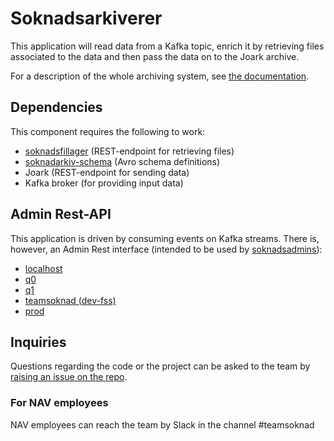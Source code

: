 # Soknadsarkiverer
This application will read data from a Kafka topic, enrich it by retrieving files associated to the data and then pass the data on to the Joark archive.

For a description of the whole archiving system, see [the documentation](https://github.com/navikt/archiving-infrastructure/wiki).

## Dependencies
This component requires the following to work:
* [soknadsfillager](https://github.com/navikt/soknadsfillager) (REST-endpoint for retrieving files)
* [soknadarkiv-schema](https://github.com/navikt/soknadarkiv-schema) (Avro schema definitions)
* Joark (REST-endpoint for sending data)
* Kafka broker (for providing input data)


## Admin Rest-API
This application is driven by consuming events on Kafka streams. There is, however, an Admin Rest interface (intended to be used by [soknadsadmins](https://www.github.com/navikt/soknadsadmins)):

* [localhost](http://localhost:8091/swagger-ui/index.html?configUrl=/v3/api-docs/swagger-config)
* [q0](https://soknadsarkiverer-q0.dev.intern.nav.no/swagger-ui/index.html?configUrl=/v3/api-docs/swagger-config)
* [q1](https://soknadsarkiverer-q1.dev.intern.nav.no/swagger-ui/index.html?configUrl=/v3/api-docs/swagger-config)
* [teamsoknad (dev-fss)](https://soknadsarkiverer.dev.intern.nav.no/swagger-ui/index.html?configUrl=/v3/api-docs/swagger-config)
* [prod](https://soknadsarkiverer.intern.nav.no/swagger-ui/index.html?configUrl=/v3/api-docs/swagger-config)

## Inquiries
Questions regarding the code or the project can be asked to the team by [raising an issue on the repo](https://github.com/navikt/soknadsarkiverer/issues).

### For NAV employees
NAV employees can reach the team by Slack in the channel #teamsoknad

